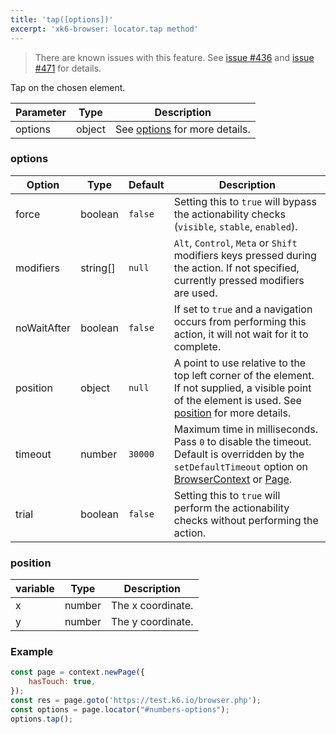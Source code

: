 ```yaml
---
title: 'tap([options])'
excerpt: 'xk6-browser: locator.tap method'
---
```


<Blockquote mod="warning">

There are known issues with this feature. See [issue #436](https://github.com/grafana/xk6-browser/issues/436) and [issue #471](https://github.com/grafana/xk6-browser/issues/471) for details.

</Blockquote>

Tap on the chosen element.

| Parameter | Type   | Description                               |
| --------- | ------ | ----------------------------------------- |
| options   | object | See [options](#options) for more details. |

### options

<!-- vale off -->

| Option      | Type    | Default | Description                                                                                                                                                                                                                           |
|-------------|---------|---------|---------------------------------------------------------------------------------------------------------------------------------------------------------------------------------------------------------------------------------------|
| force       | boolean | `false` | Setting this to `true` will bypass the actionability checks (`visible`, `stable`, `enabled`).                                                                                                                                         |
| modifiers   | string[]  | `null`  | `Alt`, `Control`, `Meta` or `Shift` modifiers keys pressed during the action. If not specified, currently pressed modifiers are used.                                                                                                 |
| noWaitAfter | boolean | `false` | If set to `true` and a navigation occurs from performing this action, it will not wait for it to complete.                                                                                                                            |
| position    | object  | `null`  | A point to use relative to the top left corner of the element. If not supplied, a visible point of the element is used. See [position](#position) for more details.                                                                   |
| timeout     | number  | `30000` | Maximum time in milliseconds. Pass `0` to disable the timeout. Default is overridden by the `setDefaultTimeout` option on [BrowserContext](/javascript-api/xk6-browser/browsercontext/) or [Page](/javascript-api/xk6-browser/page/). |
| trial       | boolean | `false` | Setting this to `true` will perform the actionability checks without performing the action.                                                                                                                                           |

### position

| variable | Type   | Description       |
|----------|--------|-------------------|
| x        | number | The x coordinate. |
| y        | number | The y coordinate. |

### Example

<CodeGroup labels={[]}>

<!-- eslint-skip -->

```javascript
const page = context.newPage({
    hasTouch: true,
});
const res = page.goto('https://test.k6.io/browser.php');
const options = page.locator("#numbers-options");
options.tap();
```

</CodeGroup>
